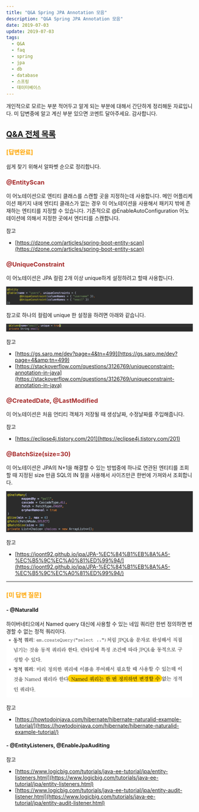 ```yaml
---
title: "Q&A Spring JPA Annotation 모음"
description: "Q&A Spring JPA Annotation 모음"
date: 2019-07-03
update: 2019-07-03
tags:
  - Q&A
  - faq
  - spring
  - jpa
  - db
  - database
  - 스프링
  - 데이터베이스
---
```


개인적으로 모르는 부분 적어두고 알게 되는 부분에 대해서 간단하게 정리해둔 자료입니다.
미 답변중에 알고 계신 부분 있으면 코멘트 달아주세요. 감사합니다.

## [Q&A 전체 목록](https://blog.advenoh.pe.kr/java/QA-%EA%B0%9C%EB%B0%9C%EA%B4%80%EB%A0%A8-%EC%A7%88%EB%AC%B8-%EB%AA%A8%EC%9D%8C/)

### <span style="color:orange">[답변완료]</span>

쉽게 찾기 위해서 알파벳 순으로 정리합니다.

### <span style="color:brown">@EntityScan</span>

이 어노테이션으로 엔티티 클래스를 스캔할 곳을 지정하는데 사용합니다. 메인 어플리케이션 패키지 내에 엔티티 클래스가 없는 경우 이 어노테이션을 사용해서 패키지 밖에 존재하는 엔티티를 지정할 수 있습니다. 기존적으로 @EnableAutoConfiguration 어노테이션에 의해서 지정한 곳에서 엔티티를 스캔합니다.

참고
* [https://dzone.com/articles/spring-boot-entity-scan](https://dzone.com/articles/spring-boot-entity-scan)

### <span style="color:brown">@UniqueConstraint</span>

이 어노테이션은 JPA 컬럼 2개 이상 unique하게 설정하려고 할때 사용합니다.

![](image_3.png)

참고로 하나의 컬럼에 unique 한 설정을 하려면 아래와 같습니다.

![](image_2.png)

참고
* [https://gs.saro.me/dev?page=4&tn=499](https://gs.saro.me/dev?page=4&amp;tn=499)
* [https://stackoverflow.com/questions/3126769/uniqueconstraint-annotation-in-java](https://stackoverflow.com/questions/3126769/uniqueconstraint-annotation-in-java)

### <span style="color:brown">@CreatedDate, @LastModified</span>

이 어노테이션은 처음 언티티 객체가 저장될 때 생성날짜, 수정날짜를 주입해줍니다.

참고
* [https://eclipse4j.tistory.com/201](https://eclipse4j.tistory.com/201)

### <span style="color:brown">@BatchSize(size=30)</span>

이 어노테이션은 JPA의 N+1을 해결할 수 있는 방법중에 하나로 연관된 엔티티를 조회할 때 지정된 size 만큼 SQL의 IN 절을 사용해서 사이즈만큰 한번에 가져와서 조회합니다.

![](image_4.png)

참고

* [https://joont92.github.io/jpa/JPA-%EC%84%B1%EB%8A%A5-%EC%B5%9C%EC%A0%81%ED%99%94/](https://joont92.github.io/jpa/JPA-%EC%84%B1%EB%8A%A5-%EC%B5%9C%EC%A0%81%ED%99%94/)

- - - -

### <span style="color:orange">[미 답변 질문]</span>

#### - @NaturalId
하이버네티으에서 Named query 대신에 사용할 수 있는 네임 쿼리란 한번 정의하면 변경할 수 없는 정적 쿼리이다.
![](image_1.png)

참고
* [https://howtodoinjava.com/hibernate/hibernate-naturalid-example-tutorial/](https://howtodoinjava.com/hibernate/hibernate-naturalid-example-tutorial/)

#### - @EntityListeners, @EnableJpaAuditing

참고
* [https://www.logicbig.com/tutorials/java-ee-tutorial/jpa/entity-listeners.html](https://www.logicbig.com/tutorials/java-ee-tutorial/jpa/entity-listeners.html)
* [https://www.logicbig.com/tutorials/java-ee-tutorial/jpa/entity-audit-listener.html](https://www.logicbig.com/tutorials/java-ee-tutorial/jpa/entity-audit-listener.html)




